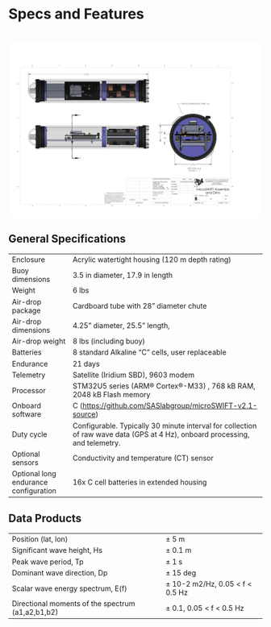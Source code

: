 # Specs and Features

# <img src= "./docs/microSWIFT Assembly, Short.PNG" align=center></img>
## General Specifications

|                                       |                                                |
|:------------                          |:-----------------------------------------------|
|Enclosure                              |Acrylic watertight housing (120 m depth rating)
|Buoy dimensions                        |3.5 in diameter, 17.9 in length
|Weight                                 |6 lbs
|Air-drop package                       |Cardboard tube with 28” diameter chute
|Air-drop dimensions                    |4.25” diameter, 25.5” length,
|Air-drop weight                        |8 lbs (including buoy)
|Batteries                              |8 standard Alkaline “C” cells, user replaceable
|Endurance                              |21 days
|Telemetry                              |Satellite (Iridium SBD), 9603 modem
|Processor                              |STM32U5 series (ARM® Cortex®-M33) , 768 kB RAM, 2048 kB Flash memory
|Onboard software                       |C (https://github.com/SASlabgroup/microSWIFT-v2.1-source)
|Duty cycle                             |Configurable.  Typically 30 minute interval for collection of raw wave data (GPS at 4 Hz), onboard processing, and telemetry.  
|Optional sensors                       |Conductivity and temperature (CT) sensor
|Optional long endurance configuration  |16x C cell batteries in extended housing

## Data Products
|                                                     |                                                |
|:------------                                        |:-----------------------------------------------|
|Position (lat, lon)                                  |± 5 m
|Significant wave height, Hs                          |± 0.1 m
|Peak wave period, Tp                                 |± 1 s
|Dominant wave direction, Dp                          |± 15 deg
|Scalar wave energy spectrum, E(f)                    |± 10-2 m2/Hz, 0.05 < f < 0.5 Hz
|Directional moments of the spectrum (a1,a2,b1,b2)    |± 0.1, 0.05 < f < 0.5 Hz







